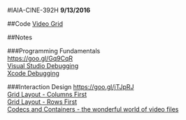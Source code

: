 #IAIA-CINE-392H
**9/13/2016**

##Code
[Video Grid](../demo/010_VideoGrid)  

##Notes

###Programming Fundamentals  
https://goo.gl/Gq9CqR  
[Visual Studio Debugging](https://www.youtube.com/watch?v=FHnxx99DudI)  
[Xcode Debugging](https://www.youtube.com/watch?v=n9vAsEWRsOM)  


###Interaction Design
https://goo.gl/jTJpRJ  
[Grid Layout - Columns First](https://drive.google.com/open?id=0B4gYtwXbgYOhNnh5VlZDVkRpV0U)  
[Grid Layout - Rows First](https://drive.google.com/open?id=0B4gYtwXbgYOhTmVQYVBuR3pxSjg)  
[Codecs and Containers - the wonderful world of video files](https://www.youtube.com/watch?v=WpBjGUlBTHU)  


